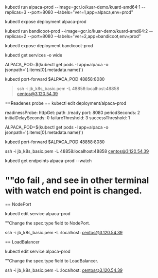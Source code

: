 kubectl run alpaca-prod --image=gcr.io/kuar-demo/kuard-amd64:1 --replicas=3 --port=8080 --labels="ver=1,app=alpaca,env=prod"

kubectl expose deployment alpaca-prod

kubectl run bandicoot-prod --image=gcr.io/kuar-demo/kuard-amd64:2 --replicas=2 --port=8080 --labels="ver=2,app=bandicoot,env=prod"

kubectl expose deployment bandicoot-prod

kubectl get services -o wide

ALPACA_POD=$(kubectl get pods -l app=alpaca -o jsonpath='{.items[0].metadata.name}')

kubectl port-forward $ALPACA_POD 48858:8080

> ssh -i jb_k8s_basic.pem -L 48858:localhost:48858 centos@3.120.54.39

==Readenes probe ==
kubectl edit deployment/alpaca-prod

readinessProbe:
    httpGet:
        path: /ready
        port: 8080
    periodSeconds: 2
    initialDelaySeconds: 0
    failureThreshold: 3
    successThreshold: 1

ALPACA_POD=$(kubectl get pods -l app=alpaca -o jsonpath='{.items[0].metadata.name}')

kubectl port-forward $ALPACA_POD 48858:8080

ssh -i jb_k8s_basic.pem -L 48858:localhost:48858 centos@3.120.54.39

kubectl get endpoints alpaca-prod --watch

""do fail , and see in other terminal with watch end point is changed.
==

== NodePort

kubectl edit service alpaca-prod

""Change the spec.type field to NodePort.

ssh -i jb_k8s_basic.pem -L <port>:localhost:<port> centos@3.120.54.39

== LoadBalancer

kubectl edit service alpaca-prod

""Change the spec.type field to LoadBalancer.

ssh -i jb_k8s_basic.pem -L <port>:localhost:<port> centos@3.120.54.39

